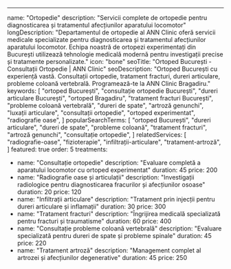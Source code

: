 ---
name: "Ortopedie"
description: "Servicii complete de ortopedie pentru diagnosticarea și tratamentul afecțiunilor aparatului locomotor"
longDescription: "Departamentul de ortopedie al ANN Clinic oferă servicii medicale specializate pentru diagnosticarea și tratamentul afecțiunilor aparatului locomotor. Echipa noastră de ortopezi experimentați din București utilizează tehnologie medicală modernă pentru investigații precise și tratamente personalizate."
icon: "bone"
seoTitle: "Ortoped București - Consultații Ortopedie | ANN Clinic"
seoDescription: "Ortoped București cu experiență vastă. Consultații ortopedie, tratament fracturi, dureri articulare, probleme coloană vertebrală. Programează-te la ANN Clinic Bragadiru."
keywords:
  [
    "ortoped București",
    "consultație ortopedie București",
    "dureri articulare București",
    "ortoped Bragadiru",
    "tratament fracturi București",
    "probleme coloană vertebrală",
    "dureri de spate",
    "artroză genunchi",
    "luxații articulare",
    "consultații ortopedie",
    "ortoped experimentat",
    "radiografie oase",
  ]
popularSearchTerms:
  [
    "ortoped București",
    "dureri articulare",
    "dureri de spate",
    "probleme coloană",
    "tratament fracturi",
    "artroză genunchi",
    "consultație ortopedie",
  ]
relatedServices:
  [
    "radiografie-oase",
    "fizioterapie",
    "infiltrații-articulare",
    "tratament-artroză",
  ]
featured: true
order: 5
treatments:
  - name: "Consultație ortopedie"
    description: "Evaluare completă a aparatului locomotor cu ortoped experimentat"
    duration: 45
    price: 200
  - name: "Radiografie oase și articulații"
    description: "Investigații radiologice pentru diagnosticarea fracurilor și afecțiunilor osoase"
    duration: 20
    price: 120
  - name: "Infiltrații articulare"
    description: "Tratament prin injecții pentru dureri articulare și inflamații"
    duration: 30
    price: 300
  - name: "Tratament fracturi"
    description: "Îngrijirea medicală specializată pentru fracturi și traumatisme"
    duration: 60
    price: 400
  - name: "Consultație probleme coloană vertebrală"
    description: "Evaluare specializată pentru dureri de spate și probleme spinale"
    duration: 45
    price: 220
  - name: "Tratament artroză"
    description: "Management complet al artrozei și afecțiunilor degenerative"
    duration: 45
    price: 250
